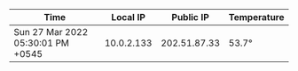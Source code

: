 | Time     | Local IP | Public IP | Temperature |
| ----------- | ----------- | ----------- | ----------- |
| Sun 27 Mar 2022 05:30:01 PM +0545      | 10.0.2.133     | 202.51.87.33  | 53.7° |
